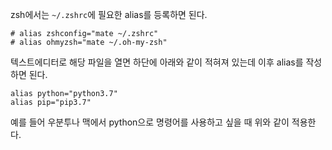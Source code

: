 zsh에서는 `~/.zshrc`에 필요한 alias를 등록하면 된다.

```vi
# alias zshconfig="mate ~/.zshrc"
# alias ohmyzsh="mate ~/.oh-my-zsh"
```

텍스트에디터로 해당 파일을 열면 하단에 아래와 같이 적혀져 있는데 이후 alias를 작성하면 된다.

```
alias python="python3.7"
alias pip="pip3.7"
```

예를 들어 우분투나 맥에서 python으로 명령어를 사용하고 싶을 때 위와 같이 적용한다.